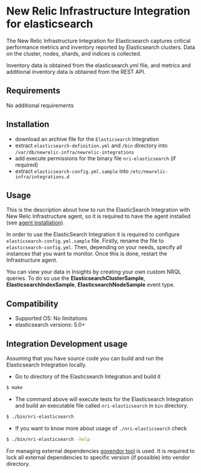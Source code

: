 # New Relic Infrastructure Integration for elasticsearch

The New Relic Infrastructure Integration for Elasticsearch captures critical performance metrics and inventory reported by Elasticsearch clusters. Data on the cluster, nodes, shards, and indices is collected.

Inventory data is obtained from the elasticsearch.yml file, and metrics and additional inventory data is obtained from the REST API.

## Requirements

No additional requirements

## Installation

- download an archive file for the `Elasticsearch` Integration
- extract `elasticsearch-definition.yml` and `/bin` directory into `/var/db/newrelic-infra/newrelic-integrations`
- add execute permissions for the binary file `nri-elasticsearch` (if required)
- extract `elasticsearch-config.yml.sample` into `/etc/newrelic-infra/integrations.d`

## Usage

This is the description about how to run the ElasticSearch Integration with New Relic Infrastructure agent, so it is required to have the agent installed (see [agent installation](https://docs.newrelic.com/docs/infrastructure/new-relic-infrastructure/installation/install-infrastructure-linux)).

In order to use the ElasticSearch Integration it is required to configure `elasticsearch-config.yml.sample` file. Firstly, rename the file to `elasticsearch-config.yml`. Then, depending on your needs, specify all instances that you want to monitor. Once this is done, restart the Infrastructure agent.

You can view your data in Insights by creating your own custom NRQL queries. To do so use the **ElasticsearchClusterSample**, **ElasticsearchIndexSample**, **ElasticsearchNodeSample** event type.

## Compatibility

* Supported OS: No limitations
* elasticsearch versions: 5.0+

## Integration Development usage

Assuming that you have source code you can build and run the Elasticsearch Integration locally.

* Go to directory of the Elasticsearch Integration and build it
```bash
$ make
```
* The command above will execute tests for the Elasticsearch Integration and build an executable file called `nri-elasticsearch` in `bin` directory.
```bash
$ ./bin/nri-elasticsearch
```
* If you want to know more about usage of `./nri-elasticsearch` check
```bash
$ ./bin/nri-elasticsearch -help
```

For managing external dependencies [govendor tool](https://github.com/kardianos/govendor) is used. It is required to lock all external dependencies to specific version (if possible) into vendor directory.
